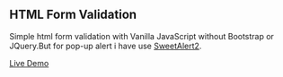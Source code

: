 ## HTML Form Validation 
Simple html form validation with Vanilla JavaScript without Bootstrap or JQuery.But for pop-up alert  i have use [SweetAlert2](https://sweetalert2.github.io/).

[Live Demo](https://siddique000.github.io/html-form-validation-vanilaJS/)


